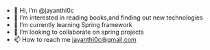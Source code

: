 - 👋 Hi, I’m @jayanthi0c
- 👀 I’m interested in reading books,and finding out new technologies
- 🌱 I’m currently learning Spring framework
- 💞️ I’m looking to collaborate on spring projects
- 📫 How to reach me jayanthi0c@gmail.com

<!---
jayanthi0c/jayanthi0c is a ✨ special ✨ repository because its `README.md` (this file) appears on your GitHub profile.
You can click the Preview link to take a look at your changes.
--->
